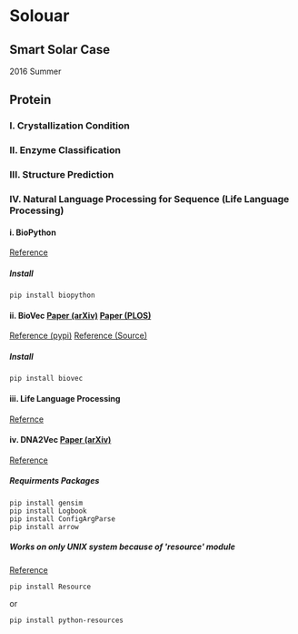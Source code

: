 # Solouar
## Smart Solar Case
2016 Summer

## Protein
### I. Crystallization Condition

### II. Enzyme Classification

### III. Structure Prediction

### IV. Natural Language Processing for Sequence (Life Language Processing)
#### i. BioPython
[Reference](https://biopython.org/wiki/Download)
##### Install
```
pip install biopython
```
#### ii. BioVec [Paper (arXiv)](https://arxiv.org/abs/1503.05140) [Paper (PLOS)](https://journals.plos.org/plosone/article?id=10.1371/journal.pone.0141287)
[Reference (pypi)](https://pypi.org/project/biovec/) [Reference (Source)](https://github.com/kyu999/biovec)
##### Install
```
pip install biovec
```
#### iii. Life Language Processing
[Refernce](https://llp.berkeley.edu/)

#### iv. DNA2Vec [Paper (arXiv)](https://arxiv.org/abs/1701.06279)
[Reference](https://github.com/pnpnpn/dna2vec)
##### Requirments Packages
```
pip install gensim
pip install Logbook
pip install ConfigArgParse
pip install arrow
```
##### Works on only UNIX system because of 'resource' module
[Reference](https://stackoverflow.com/questions/49232580/how-to-import-resource-module)
```
pip install Resource
```
or
```
pip install python-resources
```

